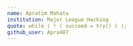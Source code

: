 ```yaml
---
name: Apratim Mahata
institution: Major League Hacking
quote: while ( ! ( succeed = try() ) );
github_user: Apra487
---
```

